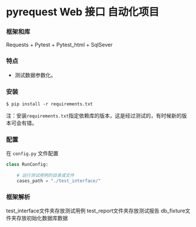 # pyrequest Web 接口 自动化项目

### 框架和库
Requests + Pytest + Pytest_html + SqlSever


### 特点

* 测试数据参数化。

### 安装

```shell
$ pip install -r requirements.txt
```

注：安装```requirements.txt```指定依赖库的版本，这是经过测试的，有时候新的版本可会有错。

### 配置

在 `config.py` 文件配置

```python
class RunConfig:
   
    # 运行测试用例的目录或文件
    cases_path = "./test_interface/"
```

### 框架解析
test_interface文件夹存放测试用例
test_report文件夹存放测试报告
db_fixture文件夹存放初始化数据库数据